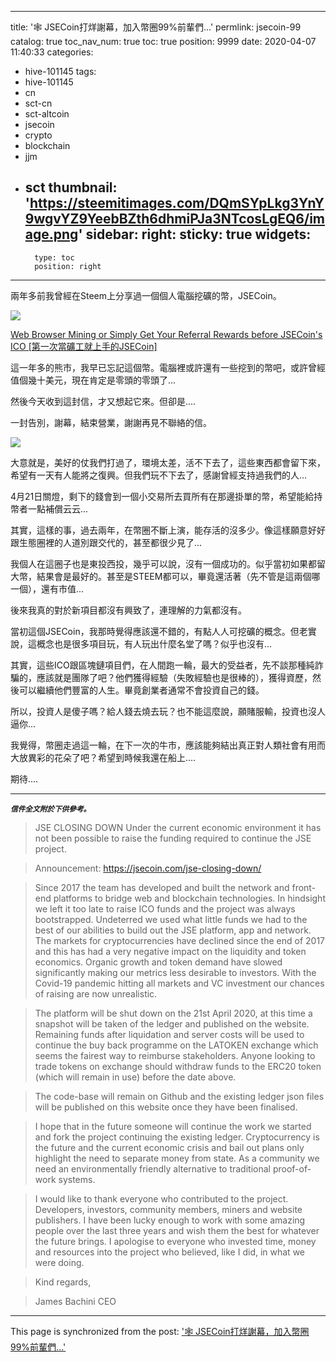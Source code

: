 
---
title: '🕸 JSECoin打烊謝幕，加入幣圈99%前輩們...'
permlink: jsecoin-99
catalog: true
toc_nav_num: true
toc: true
position: 9999
date: 2020-04-07 11:40:33
categories:
- hive-101145
tags:
- hive-101145
- cn
- sct-cn
- sct-altcoin
- jsecoin
- crypto
- blockchain
- jjm
- sct
thumbnail: 'https://steemitimages.com/DQmSYpLkg3YnY9wgvYZ9YeebBZth6dhmiPJa3NTcosLgEQ6/image.png'
sidebar:
    right:
        sticky: true
widgets:
    -
        type: toc
        position: right
---


兩年多前我曾經在Steem上分享過一個個人電腦挖礦的幣，JSECoin。

![](https://steemitimages.com/DQmSYpLkg3YnY9wgvYZ9YeebBZth6dhmiPJa3NTcosLgEQ6/image.png)

[Web Browser Mining or Simply Get Your Referral Rewards before JSECoin's ICO [第一次當礦工就上手的JSECoin]](https://steemit.com/jsecoin/@deanliu/web-browser-mining-or-simply-get-your-referral-rewards-before-jsecoin-s-ico-jsecoin)

這一年多的熊市，我早已忘記這個幣。電腦裡或許還有一些挖到的幣吧，或許曾經值個幾十美元，現在肯定是零頭的零頭了... 

然後今天收到這封信，才又想起它來。但卻是....

一封告別，謝幕，結束營業，謝謝再見不聯絡的信。

![](https://cdn.steemitimages.com/DQmTwGUdbxE4Qqw3EjkndLx6uV9cMJRmnnNcp1fvyPCpuRt/image.png)

大意就是，美好的仗我們打過了，環境太差，活不下去了，這些東西都會留下來，希望有一天有人能將之復興。但我們玩不下去了，感謝曾經支持過我們的人... 

4月21日關燈，剩下的錢會到一個小交易所去買所有在那邊掛單的幣，希望能給持幣者一點補償云云... 

其實，這樣的事，過去兩年，在幣圈不斷上演，能存活的沒多少。像這樣願意好好跟生態圈裡的人道別跟交代的，甚至都很少見了... 

我個人在這圈子也是東投西投，幾乎可以說，沒有一個成功的。似乎當初如果都留大幣，結果會是最好的。甚至是STEEM都可以，畢竟還活著（先不管是這兩個哪一個），還有市值...

後來我真的對於新項目都沒有興致了，連理解的力氣都沒有。

當初這個JSECoin，我那時覺得應該還不錯的，有點人人可挖礦的概念。但老實說，這概念也是很多項目玩，有人玩出什麼名堂了嗎？似乎也沒有...

其實，這些ICO跟區塊鏈項目們，在人間跑一輪，最大的受益者，先不談那種純詐騙的，應該就是團隊了吧？他們獲得經驗（失敗經驗也是很棒的），獲得資歷，然後可以繼續他們豐富的人生。畢竟創業者通常不會投資自己的錢。

所以，投資人是傻子嗎？給人錢去燒去玩？也不能這麼說，願賭服輸，投資也沒人逼你... 

我覺得，幣圈走過這一輪，在下一次的牛市，應該能夠結出真正對人類社會有用而大放異彩的花朵了吧？希望到時候我還在船上.... 

期待....

****
<sub>***信件全文附於下供參考。***</sub>

>JSE CLOSING DOWN
>Under the current economic environment it has not been possible to raise the funding required to continue the JSE project.

>Announcement: https://jsecoin.com/jse-closing-down/

>Since 2017 the team has developed and built the network and front-end platforms to bridge web and blockchain technologies. In hindsight we left it too late to raise ICO funds and the project was always bootstrapped. Undeterred we used what little funds we had to the best of our abilities to build out the JSE platform, app and network. The markets for cryptocurrencies have declined since the end of 2017 and this has had a very negative impact on the liquidity and token economics. Organic growth and token demand have slowed significantly making our metrics less desirable to investors. With the Covid-19 pandemic hitting all markets and VC investment our chances of raising are now unrealistic.

>The platform will be shut down on the 21st April 2020, at this time a snapshot will be taken of the ledger and published on the website. Remaining funds after liquidation and server costs will be used to continue the buy back programme on the LATOKEN exchange which seems the fairest way to reimburse stakeholders. Anyone looking to trade tokens on exchange should withdraw funds to the ERC20 token (which will remain in use) before the date above.

>The code-base will remain on Github and the existing ledger json files will be published on this website once they have been finalised.

>I hope that in the future someone will continue the work we started and fork the project continuing the existing ledger. Cryptocurrency is the future and the current economic crisis and bail out plans only highlight the need to separate money from state. As a community we need an environmentally friendly alternative to traditional proof-of-work systems.

>I would like to thank everyone who contributed to the project. Developers, investors, community members, miners and website publishers. I have been lucky enough to work with some amazing people over the last three years and wish them the best for whatever the future brings. I apologise to everyone who invested time, money and resources into the project who believed, like I did, in what we were doing.

>Kind regards,

>James Bachini
>CEO

- - -

This page is synchronized from the post: ['🕸 JSECoin打烊謝幕，加入幣圈99%前輩們...'](https://steemit.com/@deanliu/jsecoin-99)
